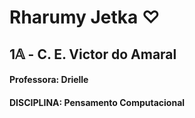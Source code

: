 # Rharumy Jetka ♡
## 1𝔸 - C. E. Victor do Amaral 
#### Professora: Drielle 
#### DISCIPLINA: Pensamento Computacional 
